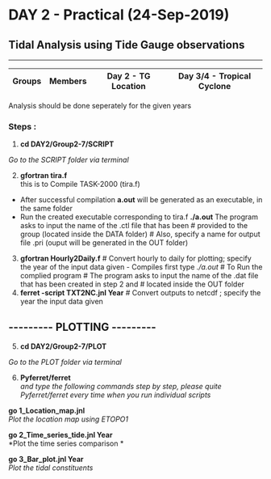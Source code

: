 #               DAY 2 - Practical (24-Sep-2019)
## Tidal Analysis using Tide Gauge observations
--- 
Groups	| Members | Day 2 - TG Location | Day 3/4 - Tropical Cyclone
--------|---------|---------------------|---------------------------


 Analysis should be done seperately for the given years

### Steps : 

 1. **cd DAY2/Group2-7/SCRIPT**
 
*Go to the SCRIPT folder via terminal*
    
 2. **gfortran tira.f**                 
     this is to Compile TASK-2000 (tira.f)
* After successful compilation **a.out** will be generated as an executable, in the same folder
* Run the created executable corresponding to tira.f 
**./a.out**
     The program asks to input the name of the .ctl file that has been 
                                             #     provided to the group (located inside the DATA folder)
					                         #     Also, specify a name for output file .pri (ouput will be generated in the OUT folder)
 3. **gfortran Hourly2Daily.f**              # Convert hourly to daily for plotting; specify the year of the input data given - Compiles first
      type *./a.out* 	    	             # To Run the complied program
					                         # The program asks to input the name of the .dat file that has been created in step 2 and 
                                             #   located inside the OUT folder
 4. **ferret -script TXT2NC.jnl Year**       # Convert outputs to netcdf ; specify the year the input data given

## ---------  PLOTTING  --------- 

 5.  **cd DAY2/Group2-7/PLOT**         
 
*Go to the PLOT folder via terminal*

 6.  **Pyferret/ferret**   
*and type the following commands step by step, please quite Pyferret/ferret every time when you run individual scripts* 
     
**go 1_Location_map.jnl**         
*Plot the location map using ETOPO1*
     
**go 2_Time_series_tide.jnl Year**    
*Plot the time series comparison *
     
**go 3_Bar_plot.jnl Year**           
*Plot the tidal constituents*
